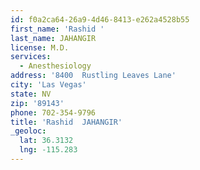 ```yaml
---
id: f0a2ca64-26a9-4d46-8413-e262a4528b55
first_name: 'Rashid '
last_name: JAHANGIR
license: M.D.
services:
  - Anesthesiology
address: '8400  Rustling Leaves Lane'
city: 'Las Vegas'
state: NV
zip: '89143'
phone: 702-354-9796
title: 'Rashid  JAHANGIR'
_geoloc:
  lat: 36.3132
  lng: -115.283
---
```

